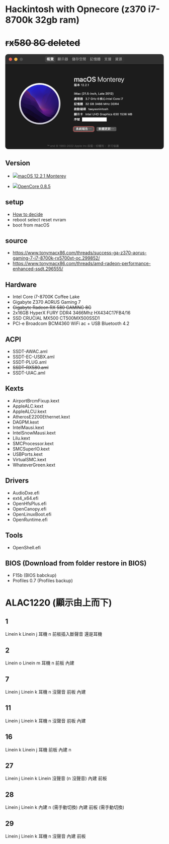 # Hackintosh with Opnecore (z370 i7-8700k 32gb ram) 
# ~~rx580 8G deleted~~

<p align="center">
  <img src="./system.png" alt="System specs">
</p>

## Version

- <a href="https://github.com/taeyeonssupdate/OpenCore-Z370-Gaming-7-i8-8700k-rx580-8G/tree/53d4f1ba97e172a84ed26fb2928b4bdb08cc55d2"><img src="https://static.techspot.com/images2/downloads/topdownload/2021/10/2021-10-27-ts3_thumbs-36e.png" height="32px"/></a>[macOS 12.2.1 Monterey](https://github.com/taeyeonssupdate/OpenCore-Z370-Gaming-7-i8-8700k-rx580-8G/tree/53d4f1ba97e172a84ed26fb2928b4bdb08cc55d2)

- <a href="https://github.com/taeyeonssupdate/OpenCore-Z370-Gaming-7-i8-8700k-rx580-8G/tree/53d4f1ba97e172a84ed26fb2928b4bdb08cc55d2"><img src="https://raw.githubusercontent.com/acidanthera/OpenCorePkg/master/Docs/Logos/LogoApprox.svg" height="34px"/></a>[OpenCore 0.8.5](https://github.com/taeyeonssupdate/OpenCore-Z370-Gaming-7-i8-8700k-rx580-8G/tree/53d4f1ba97e172a84ed26fb2928b4bdb08cc55d2)

## setup

- [How to decide](https://dortania.github.io/OpenCore-Install-Guide/extras/smbios-support.html#how-to-decide)
- reboot select reset nvram
- boot from macOS

## source

- https://www.tonymacx86.com/threads/success-ga-z370-aorus-gaming-7-i7-8700k-rx5700xt-oc.299852/
- https://www.tonymacx86.com/threads/amd-radeon-performance-enhanced-ssdt.296555/

## Hardware

- Intel Core i7-8700K Coffee Lake
- Gigabyte Z370 AORUS Gaming 7
- ~~Gigabyte Radeon RX 580 GAMING 8G~~
- 2x16GB HyperX FURY DDR4 3466Mhz HX434C17FB4/16
- SSD CRUCIAL MX500 CT500MX500SSD1
- PCI-e Broadcom BCM4360 WiFi ac + USB Bluetooth 4.2

## ACPI

- SSDT-AWAC.aml
- SSDT-EC-USBX.aml
- SSDT-PLUG.aml
- ~~SSDT-RX580.aml~~
- SSDT-UIAC.aml

## Kexts

- AirportBrcmFixup.kext
- AppleALC.kext
- AppleALCU.kext
- AtherosE2200Ethernet.kext
- DAGPM.kext
- IntelMausi.kext
- IntelSnowMausi.kext
- Lilu.kext
- SMCProcessor.kext
- SMCSuperIO.kext
- USBPorts.kext
- VirtualSMC.kext
- WhateverGreen.kext

## Drivers

- AudioDxe.efi
- ext4_x64.efi
- OpenHfsPlus.efi
- OpenCanopy.efi
- OpenLinuxBoot.efi
- OpenRuntime.efi

## Tools

- OpenShell.efi

## BIOS (Download from folder restore in BIOS)

- F15b (BIOS babckup)
- Profiles 0.7 (Profiles backup)

# ALAC1220 (顯示由上而下)

## 1

Linein k
Linein j
耳機 n 前板插入斷聲音 還是耳機

## 2

Linein o
Linein m
耳機 n
前板 內建

## 7

Linein j
Linein k
耳機 n 沒聲音
前板 內建

## 11

Linein j
Linein k
耳機 n 沒聲音
前板 內建

## 16

Linein k
Linein j
耳機 前板
內建 n

## 27

Linein j
Linein k
Linein 沒聲音
(n 沒聲音)
內建 前板

## 28

Linein j
Linein k
內建 n (需手動切換)
內建 前板 (需手動切換)

## 29

Linein j
Linein k
耳機 n 沒聲音
內建 前板
